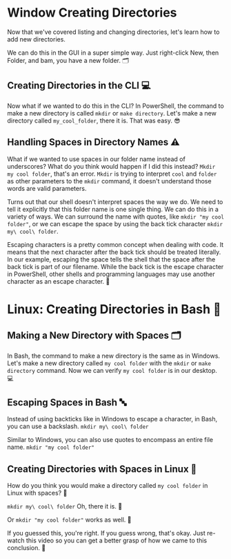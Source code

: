 # Window Creating Directories

Now that we've covered listing
and changing directories, let's learn how to
add new directories.

 We can do this in the GUI
in a super simple way. Just right-click New, then Folder, and bam,
you have a new folder. 🗂️

## Creating Directories in the CLI 💻

Now what if we wanted
to do this in the CLI? In PowerShell, the command
to make a new directory is called `mkdir` or
`make directory`. Let's make a new
directory called `my_cool_folder`, there it is. That was easy. 😎

## Handling Spaces in Directory Names ⚠️

What if we wanted to
use spaces in our folder name instead
of underscores? What do you think would
happen if I did this instead? `Mkdir my cool folder`,
that's an error. `Mkdir` is trying to
interpret `cool` and `folder` as other parameters
to the `mkdir` command, it doesn't understand those
words are valid parameters.

Turns out that our shell doesn't interpret spaces the way we do. We need to tell it explicitly that this folder name
is one single thing. We can do this in
a variety of ways. We can surround the name
with quotes, like `mkdir "my cool folder"`, or we can escape
the space by using the back tick character `mkdir my\ cool\ folder`.

Escaping characters is
a pretty common concept when dealing with code. It means that the
next character after the back tick should
be treated literally. In our example, escaping
the space tells the shell that the space after the back tick is part
of our filename. While the back tick is the escape character
in PowerShell, other shells and programming
languages may use another character as
an escape character. 🐧

# Linux: Creating Directories in Bash 🐧

## Making a New Directory with Spaces 🗂️

In Bash, the command to make a new directory is the
same as in Windows. Let's make a new
directory called `my cool folder` with the `mkdir`
or `make directory` command. Now we can verify `my cool
folder` is in our desktop. 💻

## Escaping Spaces in Bash 🔤

Instead of using backticks like in Windows to
escape a character, in Bash, you can
use a backslash. `mkdir my\ cool\ folder`

Similar to Windows, you can also use quotes to
encompass an entire file name. `mkdir "my cool folder"`

## Creating Directories with Spaces in Linux 🐧

How do you think you
would make a directory called `my cool folder`
in Linux with spaces? 🤔

`mkdir my\ cool\ folder`
Oh, there it is. 🎉

Or `mkdir "my cool folder"` works as well. 🙌

If you guessed
this, you're right. If you guess wrong, that's okay. Just re-watch this
video so you can get a better grasp of how we
came to this conclusion. 🎥